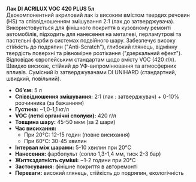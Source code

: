 **Лак DI ACRILUX VOC 420 PLUS 5л**  
Двокомпонентний акриловий лак із високим вмістом твердих речовин (HS) та співвідношенням змішування 2:1 (лак до затверджувача). Використовується для фінішного покриття в кузовному ремонті автомобілів, підходить для нанесення на металеві, перламутрові та пастельні фарби в системах подвійного шару. Забезпечує високу стійкість до подряпин ("Anti-Scratch"), глибокий глянець, відмінну твердість поверхні та рівномірне розтікання ("дзеркальний ефект"). Відповідає європейським стандартам щодо вмісту VOC (420 г/л). Швидко висихає, стійкий до УФ-випромінювання та атмосферних впливів. Сумісний із затверджувачами DI UNIHARD (стандартний, швидкий, повільний).

- **Об’єм:** 5 л  
- **Співвідношення змішування:** 2:1 (лак : затверджувач) + 0-10% розчинника (за бажанням)  
- **Густина:** ~1,0-1,1 кг/л  
- **VOC (леткі органічні сполуки):** 420 г/л  
- **Товщина шару:** 45-50 мкм (за 2 шари)  
- **Час висихання:**  
  - При 20°C: 12-15 годин (повне висихання)  
  - При 60°C: 30-45 хвилин  
- **Інтервал між шарами:** 5-10 хвилин при 20°C  
- **Нанесення:** фарбопульт (сопло 1,3-1,4 мм, тиск 2-3 бар)  
- **Життєздатність суміші:** ~1-2 години при 20°C  
- **Застосування:** фінішне покриття в авторемонті  
- **Переваги:** високий глянець, стійкість до подряпин, екологічність